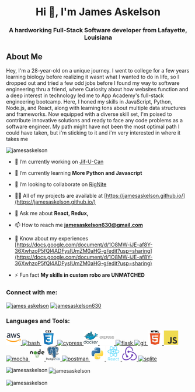 <h1 align="center">Hi 👋, I'm James Askelson</h1>
<h3 align="center">A hardworking Full-Stack Software developer from Lafayette, Louisiana</h3>

<h2>About Me</h2>
<p>Hey, I'm a 28-year-old on a unique journey. I went to college for a few years learning biology before realizing it wasnt what I wanted to do in life, so I dropped out and tried a few odd jobs before I found my way to software engineering thru a friend, where Curiosity about how websites function and a deep interest in technology led me to App Academy's full-stack engineering bootcamp. Here, I honed my skills in JavaScript, Python, Node.js, and React, along with learning tons about multiple data structures and frameworks. Now equipped with a diverse skill set, I'm poised to contribute innovative solutions and ready to face any code problems as a software engineer. My path might have not been the most optimal path I could have taken, but i'm sticking to it and i'm very interested in where it takes me</p>

<p align="left"> <img src="https://komarev.com/ghpvc/?username=jamesaskelson&label=Profile%20views&color=0e75b6&style=flat" alt="jamesaskelson" /> </p>


- 🔭 I’m currently working on [Jif-U-Can](https://jif-u-can.onrender.com/)

- 🌱 I’m currently learning **More Python and Javascript**

- 👯 I’m looking to collaborate on [RigNite](https://rignite-u3zj.onrender.com/products/all)

- 👨‍💻 All of my projects are available at [https://jamesaskelson.github.io/](https://jamesaskelson.github.io/)

- 💬 Ask me about **React, Redux,**

- 📫 How to reach me **jamesaskelson630@gmail.com**

- 📄 Know about my experiences [https://docs.google.com/document/d/1O8MW-iJE-af8Y-36XwhzoP5fQl4ADFysIUmZM0aHG-g/edit?usp=sharing](https://docs.google.com/document/d/1O8MW-iJE-af8Y-36XwhzoP5fQl4ADFysIUmZM0aHG-g/edit?usp=sharing)

- ⚡ Fun fact **My skills in custom robo are UNMATCHED**

<h3 align="left">Connect with me:</h3>
<p align="left">
<a href="https://linkedin.com/in/james askelson" target="blank"><img align="center" src="https://raw.githubusercontent.com/rahuldkjain/github-profile-readme-generator/master/src/images/icons/Social/linked-in-alt.svg" alt="james askelson" height="30" width="40" /></a>
<a href="https://www.leetcode.com/jamesaskelson630" target="blank"><img align="center" src="https://raw.githubusercontent.com/rahuldkjain/github-profile-readme-generator/master/src/images/icons/Social/leet-code.svg" alt="jamesaskelson630" height="30" width="40" /></a>
</p>

<h3 align="left">Languages and Tools:</h3>
<p align="left"> <a href="https://aws.amazon.com" target="_blank" rel="noreferrer"> <img src="https://raw.githubusercontent.com/devicons/devicon/master/icons/amazonwebservices/amazonwebservices-original-wordmark.svg" alt="aws" width="40" height="40"/> </a> <a href="https://www.gnu.org/software/bash/" target="_blank" rel="noreferrer"> <img src="https://www.vectorlogo.zone/logos/gnu_bash/gnu_bash-icon.svg" alt="bash" width="40" height="40"/> </a> <a href="https://www.w3schools.com/css/" target="_blank" rel="noreferrer"> <img src="https://raw.githubusercontent.com/devicons/devicon/master/icons/css3/css3-original-wordmark.svg" alt="css3" width="40" height="40"/> </a> <a href="https://www.cypress.io" target="_blank" rel="noreferrer"> <img src="https://raw.githubusercontent.com/simple-icons/simple-icons/6e46ec1fc23b60c8fd0d2f2ff46db82e16dbd75f/icons/cypress.svg" alt="cypress" width="40" height="40"/> </a> <a href="https://www.docker.com/" target="_blank" rel="noreferrer"> <img src="https://raw.githubusercontent.com/devicons/devicon/master/icons/docker/docker-original-wordmark.svg" alt="docker" width="40" height="40"/> </a> <a href="https://expressjs.com" target="_blank" rel="noreferrer"> <img src="https://raw.githubusercontent.com/devicons/devicon/master/icons/express/express-original-wordmark.svg" alt="express" width="40" height="40"/> </a> <a href="https://flask.palletsprojects.com/" target="_blank" rel="noreferrer"> <img src="https://www.vectorlogo.zone/logos/pocoo_flask/pocoo_flask-icon.svg" alt="flask" width="40" height="40"/> </a> <a href="https://git-scm.com/" target="_blank" rel="noreferrer"> <img src="https://www.vectorlogo.zone/logos/git-scm/git-scm-icon.svg" alt="git" width="40" height="40"/> </a> <a href="https://www.w3.org/html/" target="_blank" rel="noreferrer"> <img src="https://raw.githubusercontent.com/devicons/devicon/master/icons/html5/html5-original-wordmark.svg" alt="html5" width="40" height="40"/> </a> <a href="https://developer.mozilla.org/en-US/docs/Web/JavaScript" target="_blank" rel="noreferrer"> <img src="https://raw.githubusercontent.com/devicons/devicon/master/icons/javascript/javascript-original.svg" alt="javascript" width="40" height="40"/> </a> <a href="https://mochajs.org" target="_blank" rel="noreferrer"> <img src="https://www.vectorlogo.zone/logos/mochajs/mochajs-icon.svg" alt="mocha" width="40" height="40"/> </a> <a href="https://nodejs.org" target="_blank" rel="noreferrer"> <img src="https://raw.githubusercontent.com/devicons/devicon/master/icons/nodejs/nodejs-original-wordmark.svg" alt="nodejs" width="40" height="40"/> </a> <a href="https://www.postgresql.org" target="_blank" rel="noreferrer"> <img src="https://raw.githubusercontent.com/devicons/devicon/master/icons/postgresql/postgresql-original-wordmark.svg" alt="postgresql" width="40" height="40"/> </a> <a href="https://postman.com" target="_blank" rel="noreferrer"> <img src="https://www.vectorlogo.zone/logos/getpostman/getpostman-icon.svg" alt="postman" width="40" height="40"/> </a> <a href="https://www.python.org" target="_blank" rel="noreferrer"> <img src="https://raw.githubusercontent.com/devicons/devicon/master/icons/python/python-original.svg" alt="python" width="40" height="40"/> </a> <a href="https://reactjs.org/" target="_blank" rel="noreferrer"> <img src="https://raw.githubusercontent.com/devicons/devicon/master/icons/react/react-original-wordmark.svg" alt="react" width="40" height="40"/> </a> <a href="https://redux.js.org" target="_blank" rel="noreferrer"> <img src="https://raw.githubusercontent.com/devicons/devicon/master/icons/redux/redux-original.svg" alt="redux" width="40" height="40"/> </a> <a href="https://www.sqlite.org/" target="_blank" rel="noreferrer"> <img src="https://www.vectorlogo.zone/logos/sqlite/sqlite-icon.svg" alt="sqlite" width="40" height="40"/> </a> </p>

<p><img align="left" src="https://github-readme-stats.vercel.app/api/top-langs?username=jamesaskelson&show_icons=true&locale=en&layout=compact" alt="jamesaskelson" /></p>

<p>&nbsp;<img align="center" src="https://github-readme-stats.vercel.app/api?username=jamesaskelson&show_icons=true&locale=en" alt="jamesaskelson" /></p>

<p><img align="center" src="https://github-readme-streak-stats.herokuapp.com/?user=jamesaskelson&" alt="jamesaskelson" /></p>
